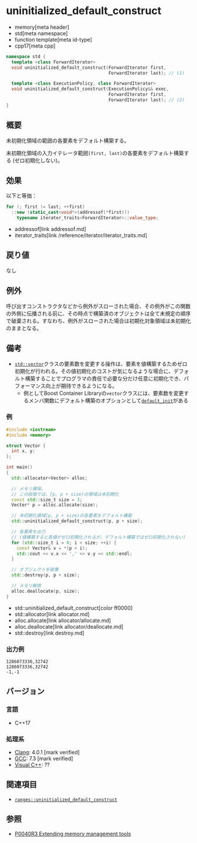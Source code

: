 # uninitialized_default_construct
* memory[meta header]
* std[meta namespace]
* function template[meta id-type]
* cpp17[meta cpp]

```cpp
namespace std {
  template <class ForwardIterator>
  void uninitialized_default_construct(ForwardIterator first,
                                       ForwardIterator last); // (1)

  template <class ExecutionPolicy, class ForwardIterator>
  void uninitialized_default_construct(ExecutionPolicy&& exec,
                                       ForwardIterator first,
                                       ForwardIterator last); // (2)
}
```

## 概要
未初期化領域の範囲の各要素をデフォルト構築する。

未初期化領域の入力イテレータ範囲`[first, last)`の各要素をデフォルト構築する (ゼロ初期化しない)。


## 効果
以下と等価：

```cpp
for (; first != last; ++first)
  ::new (static_cast<void*>(addressof(*first)))
    typename iterator_traits<ForwardIterator>::value_type;
```
* addressof[link addressof.md]
* iterator_traits[link /reference/iterator/iterator_traits.md]


## 戻り値
なし

## 例外

呼び出すコンストラクタなどから例外がスローされた場合、その例外がこの関数の外側に伝播される前に、その時点で構築済のオブジェクトは全て未規定の順序で破棄される。すなわち、例外がスローされた場合は初期化対象領域は未初期化のままとなる。

## 備考
- [`std::vector`](/reference/vector/vector.md)クラスの要素数を変更する操作は、要素を値構築するためゼロ初期化が行われる。その値初期化のコストが気になるような場合に、デフォルト構築することでプログラマの責任で必要な分だけ任意に初期化でき、パフォーマンス向上が期待できるようになる。
    - 例としてBoost Container Libraryの`vector`クラスには、要素数を変更するメンバ関数にデフォルト構築のオプションとして[`default_init`](https://www.boost.org/doc/libs/release/doc/html/container/extended_functionality.html#container.extended_functionality.default_initialialization)がある


### 例
```cpp example
#include <iostream>
#include <memory>

struct Vector {
  int x, y;
};

int main()
{
  std::allocator<Vector> alloc;

  // メモリ確保。
  // この段階では、[p, p + size)の領域は未初期化
  const std::size_t size = 3;
  Vector* p = alloc.allocate(size);

  // 未初期化領域[p, p + size)の各要素をデフォルト構築
  std::uninitialized_default_construct(p, p + size);

  // 各要素を出力
  // (値構築すると各値がゼロ初期化されるが、デフォルト構築ではゼロ初期化されない)
  for (std::size_t i = 0; i < size; ++i) {
    const Vector& v = *(p + i);
    std::cout << v.x << ',' << v.y << std::endl;
  }

  // オブジェクトを破棄
  std::destroy(p, p + size);

  // メモリ解放
  alloc.deallocate(p, size);
}
```
* std::uninitialized_default_construct[color ff0000]
* std::allocator[link allocator.md]
* alloc.allocate[link allocator/allocate.md]
* alloc.deallocate[link allocator/deallocate.md]
* std::destroy[link destroy.md]

### 出力例
```
1286073336,32742
1286073336,32742
-1,-1
```

## バージョン
### 言語
- C++17

### 処理系
- [Clang](/implementation.md#clang): 4.0.1 [mark verified]
- [GCC](/implementation.md#gcc): 7.3 [mark verified]
- [Visual C++](/implementation.md#visual_cpp): ??


## 関連項目
- [`ranges::uninitialized_default_construct`](ranges_uninitialized_default_construct.md)

## 参照
- [P0040R3 Extending memory management tools](http://www.open-std.org/jtc1/sc22/wg21/docs/papers/2016/p0040r3.html)
